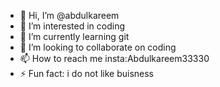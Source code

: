 - 👋 Hi, I’m @abdulkareem
- 👀 I’m interested in coding
- 🌱 I’m currently learning git
- 💞️ I’m looking to collaborate on coding
- 📫 How to reach me insta:Abdulkareem33330
- ⚡ Fun fact: i do not like buisness

<!---
abdulkareem3333/abdulkareem3333 is a ✨ special ✨ repository because its `README.md` (this file) appears on your GitHub profile.
You can click the Preview link to take a look at your changes.
--->
